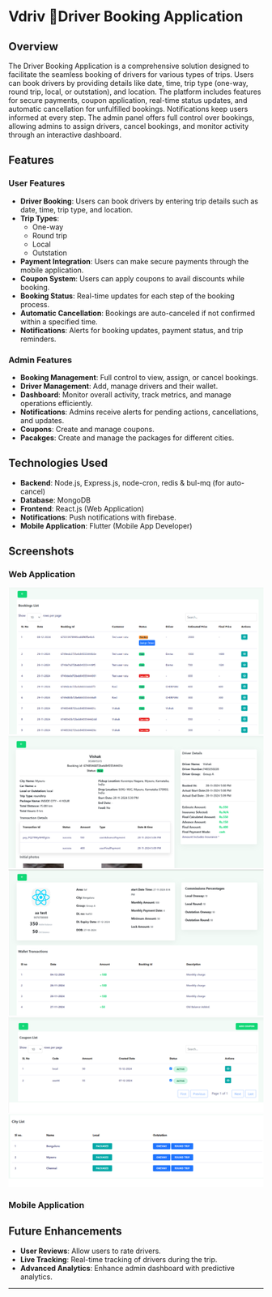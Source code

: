 # Vdriv :car:Driver Booking Application

## Overview
The Driver Booking Application is a comprehensive solution designed to facilitate the seamless booking of drivers for various types of trips. Users can book drivers by providing details like date, time, trip type (one-way, round trip, local, or outstation), and location. The platform includes features for secure payments, coupon application, real-time status updates, and automatic cancellation for unfulfilled bookings. Notifications keep users informed at every step. The admin panel offers full control over bookings, allowing admins to assign drivers, cancel bookings, and monitor activity through an interactive dashboard.

## Features

### User Features
- **Driver Booking**: Users can book drivers by entering trip details such as date, time, trip type, and location.
- **Trip Types**:
  - One-way
  - Round trip
  - Local
  - Outstation
- **Payment Integration**: Users can make secure payments through the mobile application.
- **Coupon System**: Users can apply coupons to avail discounts while booking.
- **Booking Status**: Real-time updates for each step of the booking process.
- **Automatic Cancellation**: Bookings are auto-canceled if not confirmed within a specified time.
- **Notifications**: Alerts for booking updates, payment status, and trip reminders.

### Admin Features
- **Booking Management**: Full control to view, assign, or cancel bookings.
- **Driver Management**: Add, manage drivers and their wallet.
- **Dashboard**: Monitor overall activity, track metrics, and manage operations efficiently.
- **Notifications**: Admins receive alerts for pending actions, cancellations, and updates.
- **Coupons**: Create and manage coupons.
- **Pacakges**: Create and manage the packages for different cities.

## Technologies Used
- **Backend**: Node.js, Express.js, node-cron, redis & bul-mq (for auto-cancel)
- **Database**: MongoDB
- **Frontend**: React.js (Web Application)
- **Notifications**: Push notifications with firebase.
- **Mobile Application**: Flutter (Mobile App Developer)

## Screenshots
### Web Application
![Alt text](images/booking-list.png)
![Alt text](images/booking-details.png)
![Alt text](images/driver-details.png)
![Alt text](images/coupon.png)
![Alt text](images/cities.png)

### Mobile Application

## Future Enhancements
- **User Reviews**: Allow users to rate drivers.
- **Live Tracking**: Real-time tracking of drivers during the trip.
- **Advanced Analytics**: Enhance admin dashboard with predictive analytics.

---

